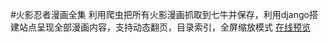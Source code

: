 #火影忍者漫画全集
利用爬虫把所有火影漫画抓取到七牛并保存，利用django搭建站点呈现全部漫画内容，支持动态翻页，目录索引，全屏缩放模式
[在线预览](http://comic.cuiqingcai.com)

